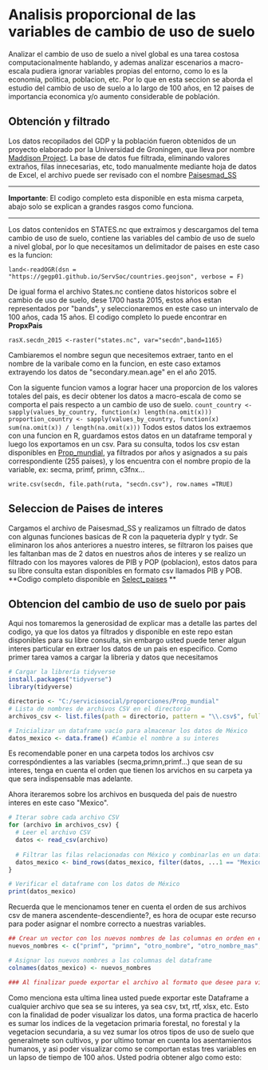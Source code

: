 # Analisis proporcional de las variables de cambio de uso de suelo
Analizar el cambio de uso de suelo a nivel global es una tarea costosa computacionalmente hablando, y ademas analizar escenarios a macro-escala pudiera ignorar variables propias del entorno, como lo es la economia, politica, poblacion, etc. Por lo que en esta seccion se aborda el estudio del cambio de uso de suelo a lo largo de 100 años, en 12 paises de importancia economica y/o aumento considerable de población.

## Obtención y filtrado
Los datos recopilados del GDP y la población fueron obtenidos de un proyecto elaborado por la Universidad de Groningen, que lleva por nombre [Maddison Project](https://www.rug.nl/ggdc/historicaldevelopment/maddison/releases/maddison-project-database-2020?lang=en "Maddison Project").
La base de datos fue filtrada, eliminando valores extraños, filas innecesarias, etc, todo manualmente mediante hoja de datos de Excel, el archivo puede ser revisado con el nombre [Paisesmad_SS](https://github.com/LuisMario2016/Servicio_social/blob/main/proporciones/paisesmad_SS.xlsx "Paisesmad_SS")

------------
**Importante**: El codigo completo esta disponible en esta misma carpeta, abajo solo se explican a grandes rasgos como funciona.

------------


Los datos contenidos en STATES.nc que extraimos y descargamos del tema cambio de uso de suelo, contiene las variables del cambio de uso de suelo a nivel global, por lo que necesitamos un delimitador de paises en este caso es la funcion: 

``
land<-readOGR(dsn = "https://gegp01.github.io/ServSoc/countries.geojson", verbose = F)
``

De igual forma el archivo States.nc contiene datos historicos sobre el cambio de uso de suelo, dese 1700 hasta 2015, estos años estan representados por "bands", y seleccionaremos en este caso un intervalo de 100 años, cada 15 años. El codigo completo lo puede encontrar en **PropxPais**

``
rasX.secdn_2015 <-raster("states.nc", var="secdn",band=1165)
``

Cambiaremos el nombre segun que necesitemos extraer, tanto en el nombre de la varibale como en la funcion, en este caso extamos extrayendo los datos de "secondary.mean.age" en el año 2015.

Con la siguente funcion vamos a lograr hacer una proporcion de los valores totales del pais, es decir obtener los datos a macro-escala de como se comporta el pais respecto a un cambio de uso de suelo.
``
count_country <- sapply(values_by_country, function(x) length(na.omit(x)))
proportion_country <- sapply(values_by_country, function(x) sum(na.omit(x)) / length(na.omit(x)))
``
Todos estos datos los extraemos con una funcion en R, guardamos estos datos en un dataframe temporal y luego los exportamos en un csv. Para su consulta, todos los csv estan disponibles en [Prop_mundial](https://github.com/LuisMario2016/Servicio_social/tree/main/proporciones/Prop_mundial "Prop_mundial"), ya filtrados por años y asignados a su pais correspondiente (255 paises), y los encuentra con el nombre propio de la variable, ex: secma, primf, primn, c3fnx...

``
write.csv(secdn, file.path(ruta, "secdn.csv"), row.names =TRUE)
``
## Seleccion de Paises de interes
Cargamos el archivo de Paisesmad_SS y realizamos un filtrado de datos con algunas funciones basicas de R con la paqueteria dyplr y tydr. Se eliminaron los años anteriores a nuestro interes, se filtraron los paises que les faltanban mas de 2 datos en nuestros años de interes y se realizo un filtrado con los mayores valores de PIB y POP (poblacion), estos datos para su libre consulta estan disponibles en formato csv llamados PIB y POB.
**Codigo completo disponible en [Select_paises](https://github.com/LuisMario2016/Servicio_social/blob/main/proporciones/Selec_paises.R "Select_paises") **

## Obtencion del cambio de uso de suelo por pais
Aqui nos tomaremos la generosidad de explicar mas a detalle las partes del codigo, ya que los datos ya filtrados y disponible en este repo estan disponibles para su libre consulta, sin embargo usted puede tener algun interes particular en extraer los datos de un pais en especifico.
Como primer tarea vamos a cargar la libreria y datos que necesitamos
```r
# Cargar la librería tidyverse
install.packages("tidyverse")
library(tidyverse)

directorio <- "C:/serviciosocial/proporciones/Prop_mundial"
# Lista de nombres de archivos CSV en el directorio
archivos_csv <- list.files(path = directorio, pattern = "\\.csv$", full.names = TRUE)

# Inicializar un dataframe vacío para almacenar los datos de México
datos_mexico <- data.frame() #Cambie el nombre a su interes
```
Es recomendable poner en una carpeta todos los archivos csv correspóndientes a las variables (secma,primn,primf...) que sean de su interes, tenga en cuenta el orden que tienen los arvichos en su carpeta ya que sera indispensable mas adelante.

Ahora iteraremos sobre los archivos en busqueda del pais de nuestro interes en este caso "Mexico".
```r
# Iterar sobre cada archivo CSV
for (archivo in archivos_csv) {
  # Leer el archivo CSV
  datos <- read_csv(archivo)
  
  # Filtrar las filas relacionadas con México y combinarlas en un dataframe
  datos_mexico <- bind_rows(datos_mexico, filter(datos, ...1 == "Mexico"))
}

# Verificar el dataframe con los datos de México
print(datos_mexico)
```
Recuerda que le mencionamos tener en cuenta el orden de sus archivos csv de manera ascendente-descendiente?, es hora de ocupar este recurso para poder asignar el nombre correcto a nuestras variables.
```r
## Crear un vector con los nuevos nombres de las columnas en orden en el que estan listados en su carpeta
nuevos_nombres <- c("primf", "primn", "otro_nombre", "otro_nombre_mas", ...)

# Asignar los nuevos nombres a las columnas del dataframe
colnames(datos_mexico) <- nuevos_nombres

### Al finalizar puede exportar el archivo al formato que desee para visualizacion/analisis posteriores#####
```
Como menciona esta ultima linea usted puede exportar este Dataframe a cualquier archivo que sea se su interes, ya sea csv, txt, rtf, xlsx, etc. Esto con la finalidad de poder visualizar los datos, una forma practica de hacerlo es sumar los indices de la vegetacion primaria forestal, no forestal y la vegetacion secundaria, a su vez sumar los otros tipos de uso de suelo que generalmete son cultivos, y por ultimo tomar en cuenta los asentamientos humanos, y asi poder visualizar como se comportan estas tres variables en un lapso de tiempo de 100 años. Usted podria obtener algo como esto:
